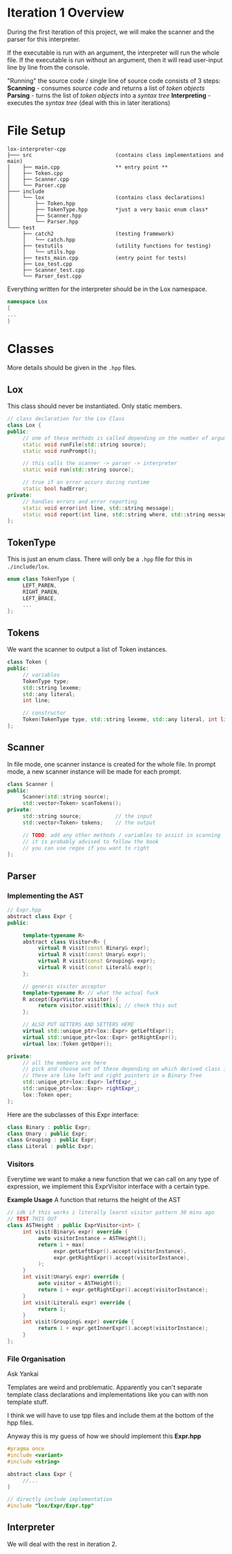 # Iteration 1 Overview
During the first iteration of this project, we will make the scanner and the parser for this interpreter.

If the executable is run with an argument, the interpreter will run the whole file.
If the executable is run without an argument, then it will read user-input line by line from the console.

"Running" the source code / single line of source code consists of 3 steps:
**Scanning** - consumes *source code* and returns a list of *token objects*
**Parsing** - turns the list of *token objects* into a *syntax tree*
**Interpreting** - executes the *syntax tree* (deal with this in later iterations)

# File Setup
```
lox-interpreter-cpp
├─── src                           (contains class implementations and main)
│    ├── main.cpp                  ** entry point **
│    ├── Token.cpp              
│    ├── Scanner.cpp
│    └── Parser.cpp
├─── include
│    └── lox                       (contains class declarations)
│        ├── Token.hpp
│        ├── TokenType.hpp         *just a very basic enum class*
│        ├── Scanner.hpp        
│        └── Parser.hpp
└─── test
     ├── catch2                    (testing framework)
     │   └── catch.hpp
     ├── testutils                 (utility functions for testing)
     │   └── utils.hpp             
     ├── tests_main.cpp            (entry point for tests)
     ├── Lox_test.cpp
     ├── Scanner_test.cpp
     └── Parser_test.cpp
```
Everything written for the interpreter should be in the Lox namespace.

```cpp
namespace Lox
{
...
}
```
# Classes
More details should be given in the `.hpp` files.
## Lox
This class should never be instantiated. Only static members.
```cpp
// class declaration for the Lox Class
class Lox {
public:
     // one of these methods is called depending on the number of arguments when running the executable
     static void runFile(std::string source);
     static void runPrompt();

     // this calls the scanner -> parser -> interpreter
     static void run(std::string source); 

     // true if an error occurs during runtime
     static bool hadError;
private: 
     // handles errors and error reporting
     static void error(int line, std::string message);
     static void report(int line, std::string where, std::string message);
};
```

## TokenType
This is just an enum class. There will only be a `.hpp` file for this in `./include/lox`.
```cpp
enum class TokenType {
     LEFT_PAREN,
     RIGHT_PAREN,
     LEFT_BRACE,
     ...
};
```

## Tokens
We want the scanner to output a list of Token instances.
```cpp
class Token {
public:
     // variables
     TokenType type;
     std::string lexeme;
     std::any literal;
     int line;

     // constructor
     Token(TokenType type, std::string lexeme, std::any literal, int line);
};
```

## Scanner
In file mode, one scanner instance is created for the whole file.
In prompt mode, a new scanner instance will be made for each prompt.
```cpp
class Scanner {
public:
     Scanner(std::string source);
     std::vector<Token> scanTokens();
private:
     std::string source;           // the input
     std::vector<Token> tokens;    // the output

     // TODO: add any other methods / variables to assist in scanning
     // it is probably advised to follow the book
     // you can use regex if you want to right
};
```

## Parser
### Implementing the AST
```cpp
// Expr.hpp
abstract class Expr {
public:

     template<typename R>
     abstract class Visitor<R> {
          virtual R visit(const Binary& expr);
          virtual R visit(const Unary& expr);
          virtual R visit(const Grouping& expr);
          virtual R visit(const Literal& expr);
     };

     // generic visitor acceptor
     template<typename R> // what the actual fuck
     R accept(ExprVisitor visitor) {
          return visitor.visit(this); // check this out
     };

     // ALSO PUT GETTERS AND SETTERS HERE
     virtual std::unique_ptr<lox::Expr> getLeftExpr();
     virtual std::unique_ptr<lox::Expr> getRightExpr();
     virtual lox::Token getOper();

private:
     // all the members are here
     // pick and choose out of these depending on which derived class it is
     // these are like left and right pointers in a Binary Tree
     std::unique_ptr<lox::Expr> leftExpr_;
     std::unique_ptr<lox::Expr> rightExpr_;
     lox::Token oper;
};
```

Here are the subclasses of this Expr interface:
```cpp
class Binary : public Expr;
class Unary : public Expr;
class Grouping : public Expr;
class Literal : public Expr;
```

### Visitors
Everytime we want to make a new function that we can call on any type of expression, we implement this ExprVisitor interface with a certain type.

**Example Usage**
A function that returns the height of the AST
```cpp
// idk if this works i literally learnt visitor pattern 30 mins ago
// TEST THIS OUT
class ASTHeight : public ExprVisitor<int> {
     int visit(Binary& expr) override {
          auto visitorInstance = ASTHeight();
          return 1 + max(
               expr.getLeftExpr().accept(visitorInstance),
               expr.getRightExpr().accept(visitorInstance),
          );
     }
     int visit(Unary& expr) override {
          auto visitor = ASTHeight();
          return 1 + expr.getRightExpr().accept(visitorInstance);
     }
     int visit(Literal& expr) override {
          return 1;
     }
     int visit(Grouping& expr) override {
          return 1 + expr.getInnerExpr().accept(visitorInstance);
     }
};
```

### File Organisation
Ask Yankai

Templates are weird and problematic. Apparently you can't separate template class declarations and implementations like you can with non template stuff.

I think we will have to use tpp files and include them at the bottom of the hpp files.

Anyway this is my guess of how we should implement this
**Expr.hpp**
```cpp
#pragma once
#include <variant>
#include <string>

abstract class Expr {
     //...
}

// directly include implementation
#include "lox/Expr/Expr.tpp"
```




## Interpreter
We will deal with the rest in iteration 2.